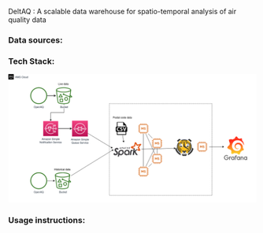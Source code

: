 DeltAQ : A scalable data warehouse for spatio-temporal analysis of air quality data

### Data sources:


### Tech Stack:
![image](Pipeline.png)


### Usage instructions:
